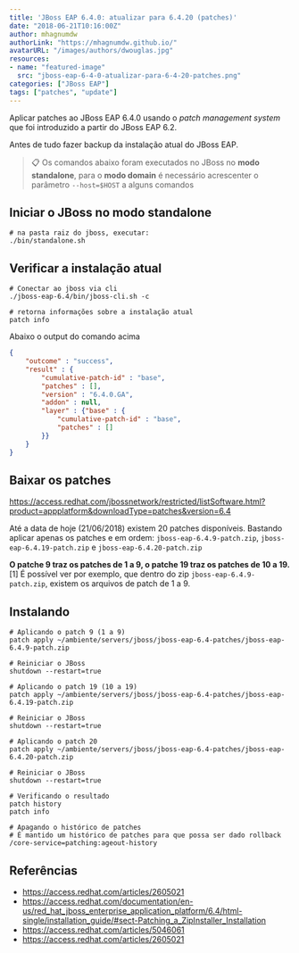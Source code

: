 ```yaml
---
title: 'JBoss EAP 6.4.0: atualizar para 6.4.20 (patches)'
date: "2018-06-21T10:16:00Z"
author: mhagnumdw
authorLink: "https://mhagnumdw.github.io/"
avatarURL: "/images/authors/dwouglas.jpg"
resources:
- name: "featured-image"
  src: "jboss-eap-6-4-0-atualizar-para-6-4-20-patches.png"
categories: ["JBoss EAP"]
tags: ["patches", "update"]
---
```


Aplicar patches ao JBoss EAP 6.4.0 usando o _patch management system_ que foi introduzido a partir do JBoss EAP 6.2.

<!--more-->

Antes de tudo fazer backup da instalação atual do JBoss EAP.

> 📋 Os comandos abaixo foram executados no JBoss no **modo standalone**, para o **modo domain** é necessário acrescenter o parâmetro `--host=$HOST` a alguns comandos

## Iniciar o JBoss no modo standalone

```shell
# na pasta raiz do jboss, executar:
./bin/standalone.sh
```

## Verificar a instalação atual

```shell
# Conectar ao jboss via cli
./jboss-eap-6.4/bin/jboss-cli.sh -c

# retorna informações sobre a instalação atual
patch info
```

Abaixo o output do comando acima

```json
{
    "outcome" : "success",
    "result" : {
        "cumulative-patch-id" : "base",
        "patches" : [],
        "version" : "6.4.0.GA",
        "addon" : null,
        "layer" : {"base" : {
            "cumulative-patch-id" : "base",
            "patches" : []
        }}
    }
}
```

## Baixar os patches

<https://access.redhat.com/jbossnetwork/restricted/listSoftware.html?product=appplatform&downloadType=patches&version=6.4>

Até a data de hoje (21/06/2018) existem 20 patches disponíveis. Bastando aplicar apenas os patches e em ordem: `jboss-eap-6.4.9-patch.zip`, `jboss-eap-6.4.19-patch.zip` e `jboss-eap-6.4.20-patch.zip`

**O patche 9 traz os patches de 1 a 9, o patche 19 traz os patches de 10 a 19.** [1] É possível ver por exemplo, que dentro do zip `jboss-eap-6.4.9-patch.zip`, existem os arquivos de patch de 1 a 9.

## Instalando

```shell
# Aplicando o patch 9 (1 a 9)
patch apply ~/ambiente/servers/jboss/jboss-eap-6.4-patches/jboss-eap-6.4.9-patch.zip

# Reiniciar o JBoss
shutdown --restart=true

# Aplicando o patch 19 (10 a 19)
patch apply ~/ambiente/servers/jboss/jboss-eap-6.4-patches/jboss-eap-6.4.19-patch.zip

# Reiniciar o JBoss
shutdown --restart=true

# Aplicando o patch 20
patch apply ~/ambiente/servers/jboss/jboss-eap-6.4-patches/jboss-eap-6.4.20-patch.zip

# Reiniciar o JBoss
shutdown --restart=true

# Verificando o resultado
patch history
patch info

# Apagando o histórico de patches
# É mantido um histórico de patches para que possa ser dado rollback
/core-service=patching:ageout-history
```

## Referências

- <https://access.redhat.com/articles/2605021>
- <https://access.redhat.com/documentation/en-us/red_hat_jboss_enterprise_application_platform/6.4/html-single/installation_guide/#sect-Patching_a_ZipInstaller_Installation>
- <https://access.redhat.com/articles/5046061>
- <https://access.redhat.com/articles/2605021>
